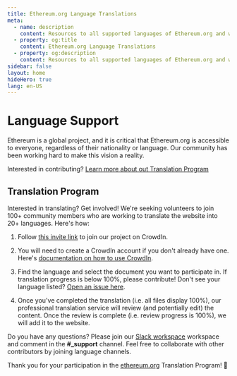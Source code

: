 ```yaml
---
title: Ethereum.org Language Translations
meta:
  - name: description
    content: Resources to all supported languages of Ethereum.org and ways to get involved as a translator.
  - property: og:title
    content: Ethereum.org Language Translations
  - property: og:description
    content: Resources to all supported languages of Ethereum.org and ways to get involved as a translator.
sidebar: false
layout: home
hideHero: true
lang: en-US
---
```


<div class="languages-page">

  <div class="languages-content-section">

# Language Support

Ethereum is a global project, and it is critical that Ethereum.org is accessible to everyone, regardless of their nationality or language. Our community has been working hard to make this vision a reality.

Interested in contributing? [Learn more about out Translation Program](#translation-program)

  </div>

  <LanguagesPage />

  <div class="languages-content-section">

## Translation Program

Interested in translating? Get involved! We're seeking volunteers to join 100+ community members who are working to translate the website into 20+ languages. Here's how:

1. Follow [this invite link](https://crowdin.com/project/ethereumfoundation/invite) to join our project on CrowdIn.

2. You will need to create a CrowdIn account if you don't already have one. Here's [documentation on how to use CrowdIn](https://support.crowdin.com/online-editor/).

3. Find the language and select the document you want to participate in. If translation progress is below 100%, please contribute! Don't see your language listed? [Open an issue here](https://github.com/ethereum/ethereum-org-website/issues/new/choose).

4. Once you've completed the translation (i.e. all files display 100%), our professional translation service will review (and potentially edit) the content. Once the review is complete (i.e. review progress is 100%), we will add it to the website.

Do you have any questions? Please join our [Slack workspace](https://join.slack.com/t/ethtranslation/shared_invite/enQtNzkwMjkzNzQ5MDc0LWZjODMwYTAyMzU4YTgzOGY1MDExNGY3MjI4NDEwYTM3OTQ5NDVhYWQ4MzA3NzA2OGE2ZjkyMmEwNmIwOTVmZmE) workspace and comment in the **#\_support** channel. Feel free to collaborate with other contributors by joining language channels.

Thank you for your participation in the [ethereum.org](/) Translation Program! 🦄

  </div>
    
</div>
